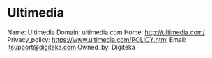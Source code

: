 
# Ultimedia

Name: Ultimedia
Domain: ultimedia.com
Home: http://ultimedia.com/
Privacy_policy: https://www.ultimedia.com/POLICY.html
Email: itsupport@digiteka.com
Owned_by: Digiteka
